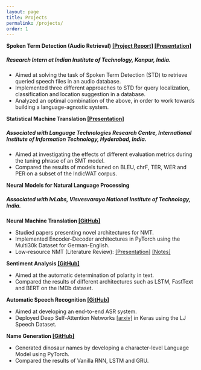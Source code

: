 ```yaml
---
layout: page
title: Projects
permalink: /projects/
order: 1
---
```


**Spoken Term Detection (Audio Retrieval) [[Project Report]](https://drive.google.com/file/d/1R1s4v7eVY_E23BnEazHlMeAqAmnNEr43/view?usp=sharing) [[Presentation]](https://drive.google.com/file/d/10bY3bLbavWcnO55Mnepy46Sl3WTqQLdn/view?usp=share_link)**

##### Research Intern at Indian Institute of Technology, Kanpur, India.
  * Aimed at solving the task of Spoken Term Detection (STD) to retrieve queried speech files in an audio database.
  * Implemented three different approaches to STD for query localization, classification and location suggestion in a database.
  * Analyzed an optimal combination of the above, in order to work towards building a language-agnostic system.

**Statistical Machine Translation [[Presentation]](https://drive.google.com/file/d/1ws3ViFsy404ads5mE8fe7KTQh-Peost-/view?usp=sharing)** 
##### Associated with Language Technologies Research Centre, International Institute of Information Technology, Hyderabad, India. 
  * Aimed at investigating the effects of different evaluation metrics during the tuning phrase of an SMT model.
  * Compared the results of models tuned on BLEU, chrF, TER, WER and PER on a subset of the IndicWAT corpus.

**Neural Models for Natural Language Processing**

##### Associated with IvLabs, Visvesvaraya National Institute of Technology, India.

**Neural Machine Translation [[GitHub]](https://github.com/IvLabs/Natural-Language-Processing/tree/master/neural_machine_translation#summary)**
* Studied papers presenting novel architectures for NMT.
* Implemented Encoder-Decoder architectures in PyTorch using the Multi30k Dataset for German-English.
* Low-resource NMT (Literature Review): [[Presentation]](https://docs.google.com/presentation/d/1oWpU-3UGvh6xf_P8z_LmJulEeX8B0UWYFoCn9NDeyyA/edit?usp=sharing) [[Notes]](https://hackmd.io/@Thanmay/nmt-notes)

**Sentiment Analysis [[GitHub]](https://github.com/IvLabs/Natural-Language-Processing/tree/master/text_classification)**
* Aimed at the automatic determination of polarity in text.
* Compared the results of different architectures such as LSTM, FastText and BERT on the IMDb dataset.

**Automatic Speech Recognition [[GitHub]](https://github.com/ThanmayJ/automatic-speech-recognition)**
* Aimed at developing an end-to-end ASR system.
* Deployed Deep Self-Attention Networks [[arxiv]](https://arxiv.org/pdf/1904.13377.pdf) in Keras using the LJ Speech Dataset.

**Name Generation [[GitHub]](https://github.com/IvLabs/Natural-Language-Processing/tree/master/char_rnns#summary)**
* Generated dinosaur names by developing a character-level Language Model using PyTorch.
* Compared the results of Vanilla RNN, LSTM and GRU.
